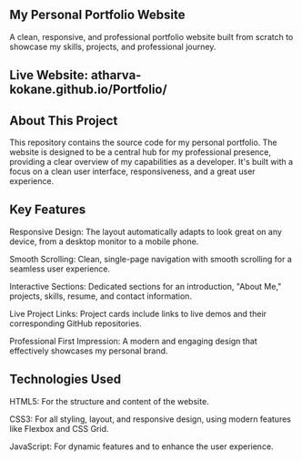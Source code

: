 ## My Personal Portfolio Website
A clean, responsive, and professional portfolio website built from scratch to showcase my skills, projects, and professional journey.

## Live Website: atharva-kokane.github.io/Portfolio/ 

## About This Project
This repository contains the source code for my personal portfolio. The website is designed to be a central hub for my professional presence, providing a clear overview of my capabilities as a developer. It's built with a focus on a clean user interface, responsiveness, and a great user experience.

## Key Features
Responsive Design: The layout automatically adapts to look great on any device, from a desktop monitor to a mobile phone.

Smooth Scrolling: Clean, single-page navigation with smooth scrolling for a seamless user experience.

Interactive Sections: Dedicated sections for an introduction, "About Me," projects, skills, resume, and contact information.

Live Project Links: Project cards include links to live demos and their corresponding GitHub repositories.

Professional First Impression: A modern and engaging design that effectively showcases my personal brand.

## Technologies Used
HTML5: For the structure and content of the website.

CSS3: For all styling, layout, and responsive design, using modern features like Flexbox and CSS Grid.

JavaScript: For dynamic features and to enhance the user experience.
